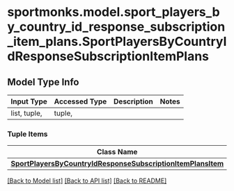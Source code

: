 # sportmonks.model.sport_players_by_country_id_response_subscription_item_plans.SportPlayersByCountryIdResponseSubscriptionItemPlans

## Model Type Info
Input Type | Accessed Type | Description | Notes
------------ | ------------- | ------------- | -------------
list, tuple,  | tuple,  |  | 

### Tuple Items
Class Name | Input Type | Accessed Type | Description | Notes
------------- | ------------- | ------------- | ------------- | -------------
[**SportPlayersByCountryIdResponseSubscriptionItemPlansItem**](SportPlayersByCountryIdResponseSubscriptionItemPlansItem.md) | [**SportPlayersByCountryIdResponseSubscriptionItemPlansItem**](SportPlayersByCountryIdResponseSubscriptionItemPlansItem.md) | [**SportPlayersByCountryIdResponseSubscriptionItemPlansItem**](SportPlayersByCountryIdResponseSubscriptionItemPlansItem.md) |  | 

[[Back to Model list]](../../README.md#documentation-for-models) [[Back to API list]](../../README.md#documentation-for-api-endpoints) [[Back to README]](../../README.md)

